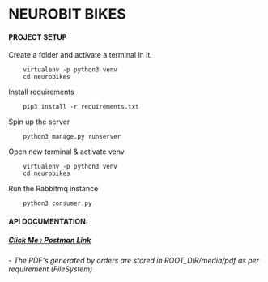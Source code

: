 # NEUROBIT BIKES


#### PROJECT SETUP

Create a folder and activate a terminal in it.
```
    virtualenv -p python3 venv
    cd neurobikes
```

Install requirements
```
    pip3 install -r requirements.txt
```

Spin up the server
```
    python3 manage.py runserver
```

Open new terminal & activate venv
```
    virtualenv -p python3 venv
    cd neurobikes
```

Run the Rabbitmq instance
```
    python3 consumer.py
```

#### API DOCUMENTATION:

##### [Click Me : Postman Link](https://www.postman.com/hardikambati/workspace/neurobit/documentation/13228110-7ef3b873-b357-4bac-bed3-8a988dcb30c2)

###### - The PDF's generated by orders are stored in ROOT_DIR/media/pdf as per requirement (FileSystem)